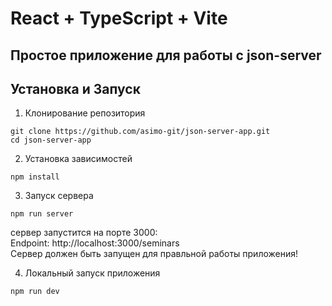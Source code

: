 # React + TypeScript + Vite

## Простое приложение для работы с json-server

## Установка и Запуск

1. Клонирование репозитория

`git clone https://github.com/asimo-git/json-server-app.git`  
`cd json-server-app`

2. Установка зависимостей

`npm install`

3. Запуск сервера

`npm run server`

сервер запустится на порте 3000:  
Endpoint:
http://localhost:3000/seminars  
Сервер должен быть запущен для правльной работы приложения!

4. Локальный запуск приложения

`npm run dev`
